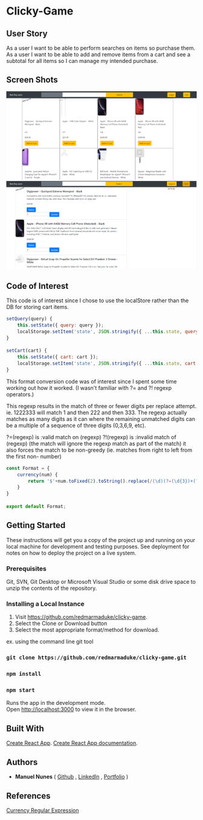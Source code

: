 # Clicky-Game

## User Story

As a user I want to be able to perform searches on items so purchase them.
As a user I want to be able to add and remove items from a cart and see a subtotal for all items so I can manage my intended purchase.

## Screen Shots

![Main Page](main.PNG)
![Cart](cart.PNG)

## Code of Interest

This code is of interest since I chose to use the localStore rather than the DB
for storing cart items.

```javascript
setQuery(query) {
    this.setState({ query: query });
    localStorage.setItem('state', JSON.stringify({ ...this.state, query: query }));
}

setCart(cart) {
    this.setState({ cart: cart });
    localStorage.setItem('state', JSON.stringify({ ...this.state, cart: cart }));
}
```

This format conversion code was of interest since I spent some time working out how it worked.  (I wasn't
familiar with ?= and ?! regexp operators.)

This regexp results in the match of three or fewer digits per replace attempt. ie.  1222333 will match 1 and then 222 and then 333.  The regexp actually matches as many digits as it can where the remaining unmatched
digits can be a multiple of a sequence of three digits (0,3,6,9, etc).

?=(regexp) is :valid match on (regexp)
?!(regexp) is :invalid match of (regexp) (the match will ignore the regexp match as part of the match)
  it also forces the match to be non-greedy  (ie. matches from right to left from the first non-
  number)

```javascript
const Format = {
    currency(num) {
        return '$'+num.toFixed(2).toString().replace(/(\d)(?=(\d{3})+(?!\d))/g, '$1,');
    }
}

export default Format;
```

## Getting Started

These instructions will get you a copy of the project up and running on your local machine for development and testing purposes. See deployment for notes on how to deploy the project on a live system.

### Prerequisites

Git, SVN, Git Desktop or Microsoft Visual Studio or some disk drive
space to unzip the contents of the repository.

### Installing a Local Instance

1) Visit https://github.com/redmarmaduke/clicky-game.
2) Select the Clone or Download button
3) Select the most appropriate format/method for download. 

ex. using the command line git tool

### `git clone https://github.com/redmarmaduke/clicky-game.git`

### `npm install`
 
### `npm start`

Runs the app in the development mode.<br />
Open [http://localhost:3000](http://localhost:3000) to view it in the browser.

## Built With

[Create React App](https://github.com/facebook/create-react-app).
[Create React App documentation](https://facebook.github.io/create-react-app/docs/getting-started).

## Authors

* **Manuel Nunes** (
[Github](https://github.com/redmarmaduke/) ,
[LinkedIn](https://www.linkedin.com/in/manuel-nunes-272ba31b/) ,
[Portfolio](https://redmarmaduke.github.io/portfolio.html)
)


## References

[Currency Regular Expression](https://coderwall.com/p/uccfpq/formatting-currency-via-regular-expression)